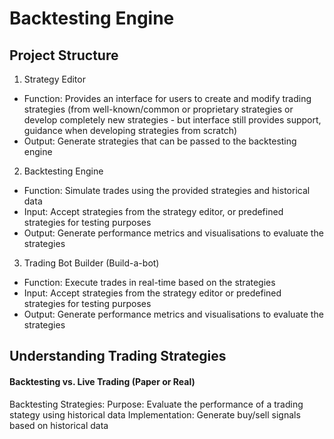 # Backtesting Engine

## Project Structure

1. Strategy Editor
- Function: Provides an interface for users to create and modify trading strategies (from well-known/common or proprietary strategies or develop completely new strategies - but interface still provides support, guidance when developing strategies from scratch)
- Output: Generate strategies that can be passed to the backtesting engine

2. Backtesting Engine
- Function: Simulate trades using the provided strategies and historical data
- Input: Accept strategies from the strategy editor, or predefined strategies for testing purposes
- Output: Generate performance metrics and visualisations to evaluate the strategies

3. Trading Bot Builder (Build-a-bot)
- Function: Execute trades in real-time based on the strategies
- Input: Accept strategies from the strategy editor or predefined strategies for testing purposes
- Output: Generate performance metrics and visualisations to evaluate the strategies


## Understanding Trading Strategies

#### Backtesting vs. Live Trading (Paper or Real)

Backtesting Strategies:
Purpose: Evaluate the performance of a trading stategy using historical data
Implementation: Generate buy/sell signals based on historical data

